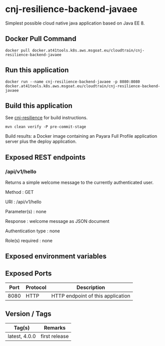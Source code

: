 # cnj-resilience-backend-javaee

Simplest possible cloud native java application based on Java EE 8.

## Docker Pull Command
`docker pull docker.at41tools.k8s.aws.msgoat.eu/cloudtrain/cnj-resilience-backend-javaee`

## Run this application 

``` 
docker run --name cnj-resilience-backend-javaee -p 8080:8080 docker.at41tools.k8s.aws.msgoat.eu/cloudtrain/cnj-resilience-backend-javaee
```

## Build this application 

See [cnj-resilience](../README.md) for build instructions.

``` 
mvn clean verify -P pre-commit-stage
```

Build results: a Docker image containing an Payara Full Profile application server plus the deploy application.

## Exposed REST endpoints

### /api/v1/hello

Returns a simple welcome message to the currently authenticated user.

Method
: GET

URI
: /api/v1/hello

Parameter(s)
: none

Response
: welcome message as JSON document

Authentication type
: none

Role(s) required
: none


## Exposed environment variables

## Exposed Ports

| Port | Protocol | Description |
| --- | --- | --- |
| 8080 | HTTP | HTTP endpoint of this application | 
 
## Version / Tags

| Tag(s) | Remarks |
| --- | --- |
| latest, 4.0.0 | first release |
